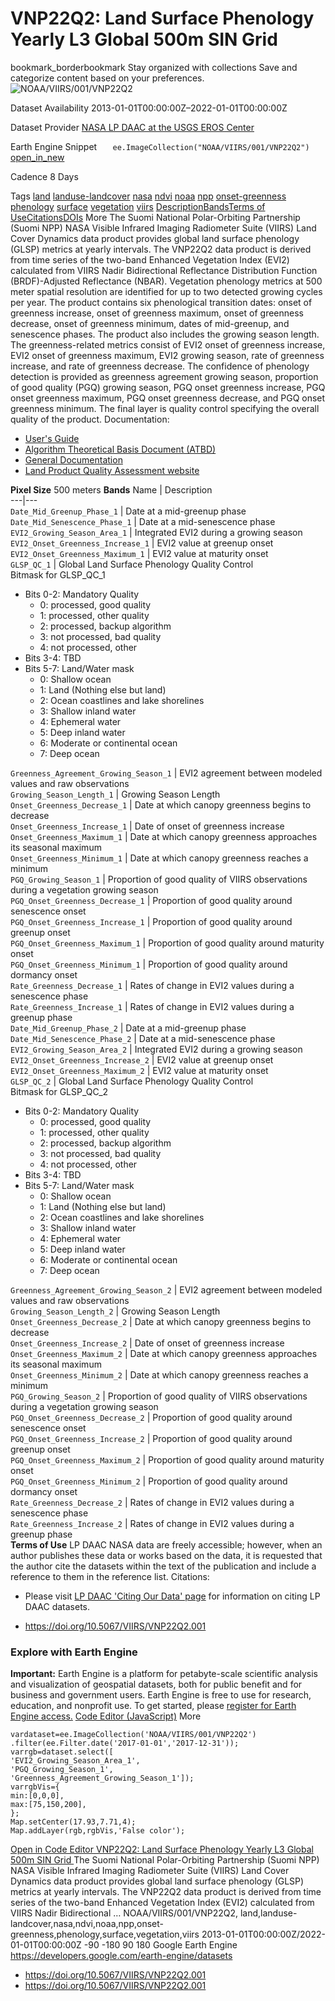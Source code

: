  
#  VNP22Q2: Land Surface Phenology Yearly L3 Global 500m SIN Grid 
bookmark_borderbookmark Stay organized with collections  Save and categorize content based on your preferences.
![NOAA/VIIRS/001/VNP22Q2](https://developers.google.com/earth-engine/datasets/images/NOAA/NOAA_VIIRS_001_VNP22Q2_sample.png) 

Dataset Availability
    2013-01-01T00:00:00Z–2022-01-01T00:00:00Z 

Dataset Provider
     [ NASA LP DAAC at the USGS EROS Center ](https://doi.org/10.5067/VIIRS/VNP22Q2.001) 

Earth Engine Snippet
     `    ee.ImageCollection("NOAA/VIIRS/001/VNP22Q2")   ` [ open_in_new ](https://code.earthengine.google.com/?scriptPath=Examples:Datasets/NOAA/NOAA_VIIRS_001_VNP22Q2) 

Cadence
    8 Days 

Tags
     [land](https://developers.google.com/earth-engine/datasets/tags/land) [landuse-landcover](https://developers.google.com/earth-engine/datasets/tags/landuse-landcover) [nasa](https://developers.google.com/earth-engine/datasets/tags/nasa) [ndvi](https://developers.google.com/earth-engine/datasets/tags/ndvi) [noaa](https://developers.google.com/earth-engine/datasets/tags/noaa) [npp](https://developers.google.com/earth-engine/datasets/tags/npp) [onset-greenness](https://developers.google.com/earth-engine/datasets/tags/onset-greenness) [phenology](https://developers.google.com/earth-engine/datasets/tags/phenology) [surface](https://developers.google.com/earth-engine/datasets/tags/surface) [vegetation](https://developers.google.com/earth-engine/datasets/tags/vegetation) [viirs](https://developers.google.com/earth-engine/datasets/tags/viirs)
[Description](https://developers.google.com/earth-engine/datasets/catalog/NOAA_VIIRS_001_VNP22Q2#description)[Bands](https://developers.google.com/earth-engine/datasets/catalog/NOAA_VIIRS_001_VNP22Q2#bands)[Terms of Use](https://developers.google.com/earth-engine/datasets/catalog/NOAA_VIIRS_001_VNP22Q2#terms-of-use)[Citations](https://developers.google.com/earth-engine/datasets/catalog/NOAA_VIIRS_001_VNP22Q2#citations)[DOIs](https://developers.google.com/earth-engine/datasets/catalog/NOAA_VIIRS_001_VNP22Q2#dois) More
The Suomi National Polar-Orbiting Partnership (Suomi NPP) NASA Visible Infrared Imaging Radiometer Suite (VIIRS) Land Cover Dynamics data product provides global land surface phenology (GLSP) metrics at yearly intervals. The VNP22Q2 data product is derived from time series of the two-band Enhanced Vegetation Index (EVI2) calculated from VIIRS Nadir Bidirectional Reflectance Distribution Function (BRDF)-Adjusted Reflectance (NBAR). Vegetation phenology metrics at 500 meter spatial resolution are identified for up to two detected growing cycles per year.
The product contains six phenological transition dates: onset of greenness increase, onset of greenness maximum, onset of greenness decrease, onset of greenness minimum, dates of mid-greenup, and senescence phases. The product also includes the growing season length. The greenness-related metrics consist of EVI2 onset of greenness increase, EVI2 onset of greenness maximum, EVI2 growing season, rate of greenness increase, and rate of greenness decrease. The confidence of phenology detection is provided as greenness agreement growing season, proportion of good quality (PGQ) growing season, PGQ onset greenness increase, PGQ onset greenness maximum, PGQ onset greenness decrease, and PGQ onset greenness minimum. The final layer is quality control specifying the overall quality of the product.
Documentation:
  * [User's Guide](https://lpdaac.usgs.gov/documents/637/VNP22_User_Guide_V1.pdf)
  * [Algorithm Theoretical Basis Document (ATBD)](https://lpdaac.usgs.gov/documents/637/VNP22_User_Guide_V1.pdf)
  * [General Documentation](https://lpdaac.usgs.gov/products/vnp22q2v001/)
  * [Land Product Quality Assessment website](https://landweb.modaps.eosdis.nasa.gov/browse?sensor=VIIRS&sat=SNPP)


**Pixel Size** 500 meters 
**Bands**
Name | Description  
---|---  
`Date_Mid_Greenup_Phase_1` | Date at a mid-greenup phase  
`Date_Mid_Senescence_Phase_1` | Date at a mid-senescence phase  
`EVI2_Growing_Season_Area_1` | Integrated EVI2 during a growing season  
`EVI2_Onset_Greenness_Increase_1` | EVI2 value at greenup onset  
`EVI2_Onset_Greenness_Maximum_1` | EVI2 value at maturity onset  
`GLSP_QC_1` | Global Land Surface Phenology Quality Control  
Bitmask for GLSP_QC_1
  * Bits 0-2: Mandatory Quality 
    * 0: processed, good quality
    * 1: processed, other quality
    * 2: processed, backup algorithm
    * 3: not processed, bad quality
    * 4: not processed, other
  * Bits 3-4: TBD 
  * Bits 5-7: Land/Water mask 
    * 0: Shallow ocean
    * 1: Land (Nothing else but land)
    * 2: Ocean coastlines and lake shorelines
    * 3: Shallow inland water
    * 4: Ephemeral water
    * 5: Deep inland water
    * 6: Moderate or continental ocean
    * 7: Deep ocean

  
`Greenness_Agreement_Growing_Season_1` | EVI2 agreement between modeled values and raw observations  
`Growing_Season_Length_1` | Growing Season Length  
`Onset_Greenness_Decrease_1` | Date at which canopy greenness begins to decrease  
`Onset_Greenness_Increase_1` | Date of onset of greenness increase  
`Onset_Greenness_Maximum_1` | Date at which canopy greenness approaches its seasonal maximum  
`Onset_Greenness_Minimum_1` | Date at which canopy greenness reaches a minimum  
`PGQ_Growing_Season_1` | Proportion of good quality of VIIRS observations during a vegetation growing season  
`PGQ_Onset_Greenness_Decrease_1` | Proportion of good quality around senescence onset  
`PGQ_Onset_Greenness_Increase_1` | Proportion of good quality around greenup onset  
`PGQ_Onset_Greenness_Maximum_1` | Proportion of good quality around maturity onset  
`PGQ_Onset_Greenness_Minimum_1` | Proportion of good quality around dormancy onset  
`Rate_Greenness_Decrease_1` | Rates of change in EVI2 values during a senescence phase  
`Rate_Greenness_Increase_1` | Rates of change in EVI2 values during a greenup phase  
`Date_Mid_Greenup_Phase_2` | Date at a mid-greenup phase  
`Date_Mid_Senescence_Phase_2` | Date at a mid-senescence phase  
`EVI2_Growing_Season_Area_2` | Integrated EVI2 during a growing season  
`EVI2_Onset_Greenness_Increase_2` | EVI2 value at greenup onset  
`EVI2_Onset_Greenness_Maximum_2` | EVI2 value at maturity onset  
`GLSP_QC_2` | Global Land Surface Phenology Quality Control  
Bitmask for GLSP_QC_2
  * Bits 0-2: Mandatory Quality 
    * 0: processed, good quality
    * 1: processed, other quality
    * 2: processed, backup algorithm
    * 3: not processed, bad quality
    * 4: not processed, other
  * Bits 3-4: TBD 
  * Bits 5-7: Land/Water mask 
    * 0: Shallow ocean
    * 1: Land (Nothing else but land)
    * 2: Ocean coastlines and lake shorelines
    * 3: Shallow inland water
    * 4: Ephemeral water
    * 5: Deep inland water
    * 6: Moderate or continental ocean
    * 7: Deep ocean

  
`Greenness_Agreement_Growing_Season_2` | EVI2 agreement between modeled values and raw observations  
`Growing_Season_Length_2` | Growing Season Length  
`Onset_Greenness_Decrease_2` | Date at which canopy greenness begins to decrease  
`Onset_Greenness_Increase_2` | Date of onset of greenness increase  
`Onset_Greenness_Maximum_2` | Date at which canopy greenness approaches its seasonal maximum  
`Onset_Greenness_Minimum_2` | Date at which canopy greenness reaches a minimum  
`PGQ_Growing_Season_2` | Proportion of good quality of VIIRS observations during a vegetation growing season  
`PGQ_Onset_Greenness_Decrease_2` | Proportion of good quality around senescence onset  
`PGQ_Onset_Greenness_Increase_2` | Proportion of good quality around greenup onset  
`PGQ_Onset_Greenness_Maximum_2` | Proportion of good quality around maturity onset  
`PGQ_Onset_Greenness_Minimum_2` | Proportion of good quality around dormancy onset  
`Rate_Greenness_Decrease_2` | Rates of change in EVI2 values during a senescence phase  
`Rate_Greenness_Increase_2` | Rates of change in EVI2 values during a greenup phase  
**Terms of Use**
LP DAAC NASA data are freely accessible; however, when an author publishes these data or works based on the data, it is requested that the author cite the datasets within the text of the publication and include a reference to them in the reference list.
Citations:
  * Please visit [LP DAAC 'Citing Our Data' page](https://lpdaac.usgs.gov/citing_our_data) for information on citing LP DAAC datasets.


  * [ https://doi.org/10.5067/VIIRS/VNP22Q2.001 ](https://doi.org/10.5067/VIIRS/VNP22Q2.001)


### Explore with Earth Engine
**Important:** Earth Engine is a platform for petabyte-scale scientific analysis and visualization of geospatial datasets, both for public benefit and for business and government users. Earth Engine is free to use for research, education, and nonprofit use. To get started, please [register for Earth Engine access.](https://console.cloud.google.com/earth-engine)
[Code Editor (JavaScript)](https://developers.google.com/earth-engine/datasets/catalog/NOAA_VIIRS_001_VNP22Q2#code-editor-javascript-sample) More
```
vardataset=ee.ImageCollection('NOAA/VIIRS/001/VNP22Q2')
.filter(ee.Filter.date('2017-01-01','2017-12-31'));
varrgb=dataset.select([
'EVI2_Growing_Season_Area_1',
'PGQ_Growing_Season_1',
'Greenness_Agreement_Growing_Season_1']);
varrgbVis={
min:[0,0,0],
max:[75,150,200],
};
Map.setCenter(17.93,7.71,4);
Map.addLayer(rgb,rgbVis,'False color');
```
[ Open in Code Editor ](https://code.earthengine.google.com/?scriptPath=Examples:Datasets/NOAA/NOAA_VIIRS_001_VNP22Q2)
[ VNP22Q2: Land Surface Phenology Yearly L3 Global 500m SIN Grid ](https://developers.google.com/earth-engine/datasets/catalog/NOAA_VIIRS_001_VNP22Q2)
The Suomi National Polar-Orbiting Partnership (Suomi NPP) NASA Visible Infrared Imaging Radiometer Suite (VIIRS) Land Cover Dynamics data product provides global land surface phenology (GLSP) metrics at yearly intervals. The VNP22Q2 data product is derived from time series of the two-band Enhanced Vegetation Index (EVI2) calculated from VIIRS Nadir Bidirectional …
NOAA/VIIRS/001/VNP22Q2, land,landuse-landcover,nasa,ndvi,noaa,npp,onset-greenness,phenology,surface,vegetation,viirs 
2013-01-01T00:00:00Z/2022-01-01T00:00:00Z
-90 -180 90 180 
Google Earth Engine
https://developers.google.com/earth-engine/datasets
  * [ https://doi.org/10.5067/VIIRS/VNP22Q2.001 ](https://doi.org/https://doi.org/10.5067/VIIRS/VNP22Q2.001)
  * [ https://doi.org/10.5067/VIIRS/VNP22Q2.001 ](https://doi.org/https://developers.google.com/earth-engine/datasets/catalog/NOAA_VIIRS_001_VNP22Q2)


